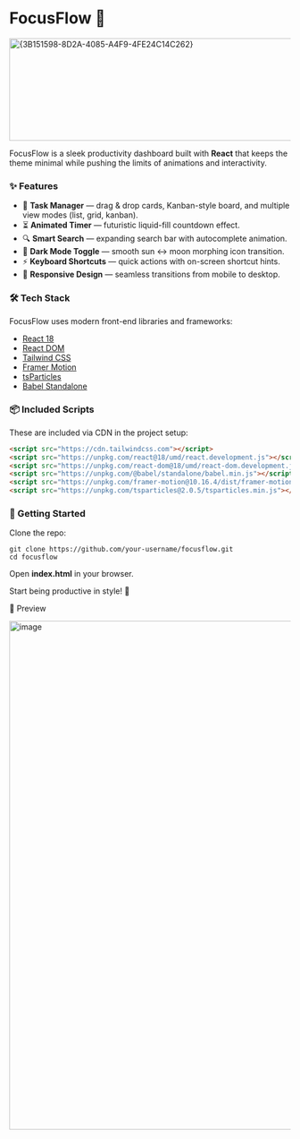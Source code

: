 # FocusFlow 🚀  
<img width="1900" height="183" alt="{3B151598-8D2A-4085-A4F9-4FE24C14C262}" src="https://github.com/user-attachments/assets/cd1da82b-aa19-438c-b7e0-036f042d1a76" />


FocusFlow is a sleek productivity dashboard built with **React** that keeps the theme minimal while pushing the limits of animations and interactivity.  

### ✨ Features
- 📝 **Task Manager** — drag & drop cards, Kanban-style board, and multiple view modes (list, grid, kanban).  
- ⏳ **Animated Timer** — futuristic liquid-fill countdown effect.  
- 🔍 **Smart Search** — expanding search bar with autocomplete animation.  
- 🌙 **Dark Mode Toggle** — smooth sun ↔ moon morphing icon transition.  
- ⚡ **Keyboard Shortcuts** — quick actions with on-screen shortcut hints.  
- 📱 **Responsive Design** — seamless transitions from mobile to desktop.  

### 🛠️ Tech Stack
FocusFlow uses modern front-end libraries and frameworks:  

- [React 18](https://reactjs.org/)  
- [React DOM](https://react.dev/)  
- [Tailwind CSS](https://tailwindcss.com/)  
- [Framer Motion](https://www.framer.com/motion/)  
- [tsParticles](https://particles.js.org/)  
- [Babel Standalone](https://babeljs.io/)  

### 📦 Included Scripts
These are included via CDN in the project setup:  

```html
<script src="https://cdn.tailwindcss.com"></script>
<script src="https://unpkg.com/react@18/umd/react.development.js"></script>
<script src="https://unpkg.com/react-dom@18/umd/react-dom.development.js"></script>
<script src="https://unpkg.com/@babel/standalone/babel.min.js"></script>
<script src="https://unpkg.com/framer-motion@10.16.4/dist/framer-motion.js"></script>
<script src="https://unpkg.com/tsparticles@2.0.5/tsparticles.min.js"></script>
```
### 🚀 Getting Started

Clone the repo:
```
git clone https://github.com/your-username/focusflow.git
cd focusflow 
```


Open __index.html__ in your browser.

Start being productive in style! 🎉

📸 Preview

<img width="1898" height="909" alt="image" src="https://github.com/user-attachments/assets/a99e9813-28da-49e5-b0d3-32b5d01f74fd" />
